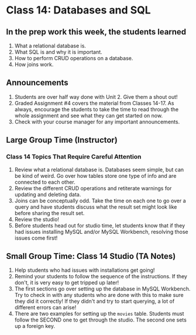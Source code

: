 # Class 14: Databases and SQL

## In the prep work this week, the students learned
1. What a relational database is.
1. What SQL is and why it is important.
1. How to perform CRUD operations on a database.
1. How joins work.

## Announcements
1. Students are over half way done with Unit 2. Give them a shout out!
1. Graded Assignment #4 covers the material from Classes 14-17. As always, encourage the students to take the time to read through the whole assignment and see what they can get started on now.
1. Check with your course manager for any important announcements.

## Large Group Time (Instructor)

### Class 14 Topics That Require Careful Attention
1. Review what a relational database is. Databases seem simple, but can be kind of weird. Go over how tables store one type of info and are connected to each other.
1. Review the different CRUD operations and retiterate warnings for updating and deleting data.
1. Joins can be conceptually odd. Take the time on each one to go over a query and have students discuss what the result set might look like before sharing the result set.
1. Review the studio!
1. Before students head out for studio time, let students know that if they had issues installing MySQL and/or MySQL Workbench, resolving those issues come first!

## Small Group Time: Class 14 Studio (TA Notes)
1. Help students who had issues with installations get going!
1. Remind your students to follow the sequence of the instructions. If they don't, it is very easy to get tripped up later!
1. The first sections go over setting up the database in MySQL Workbench. Try to check in with any students who are done with this to make sure they did it correctly! If they didn't and try to start querying, a lot of different errors can arise!
1. There are two examples for setting up the ``movies`` table. Students must follow the SECOND one to get through the studio. The second one sets up a foreign key.